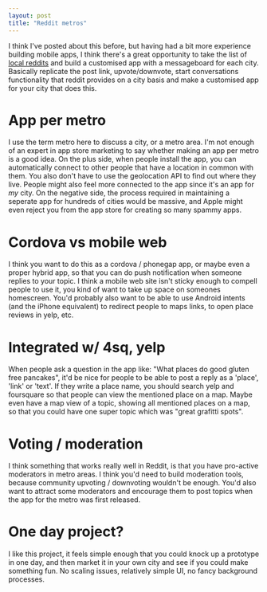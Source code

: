 ```yaml
---
layout: post
title: "Reddit metros"
---
```

 
I think I've posted about this before, but having had a bit more experience building mobile apps, I think there's a great opportunity to take the list of [local reddits](http://www.reddit.com/r/LocationReddits/wiki/index) and build a customised app with a messageboard for each city. Basically replicate the post link, upvote/downvote, start conversations functionality that reddit provides on a city basis and make a customised app for your city that does this.

# App per metro

I use the term metro here to discuss a city, or a metro area. I'm not enough of an expert in app store marketing to say whether making an app per metro is a good idea. On the plus side, when people install the app, you can automatically connect to other people that have a location in common with them. You also don't have to use the geolocation API to find out where they live. People might also feel more connected to the app since it's an app for *my* city. On the negative side, the process required in maintaining a seperate app for hundreds of cities would be massive, and Apple might even reject you from the app store for creating so many spammy apps.

# Cordova vs mobile web

I think you want to do this as a cordova / phonegap app, or maybe even a proper hybrid app, so that you can do push notification when someone replies to your topic. I think a mobile web site isn't sticky enough to compell people to use it, you kind of want to take up space on someones homescreen. You'd probably also want to be able to use Android intents (and the iPhone equivalent) to redirect people to maps links, to open place reviews in yelp, etc.

# Integrated w/ 4sq, yelp

When people ask a question in the app like: "What places do good gluten free pancakes", it'd be nice for people to be able to post a reply as a 'place', 'link' or 'text'. If they write a place name, you should search yelp and foursquare so that people can view the mentioned place on a map. Maybe even have a map view of a topic, showing all mentioned places on a map, so that you could have one super topic which was "great grafitti spots".

# Voting / moderation

I think something that works really well in Reddit, is that you have pro-active moderators in metro areas. I think you'd need to build moderation tools, because community upvoting / downvoting wouldn't be enough. You'd also want to attract some moderators and encourage them to post topics when the app for the metro was first released.

# One day project?

I like this project, it feels simple enough that you could knock up a prototype in one day, and then market it in your own city and see if you could make something fun. No scaling issues, relatively simple UI, no fancy background processes.